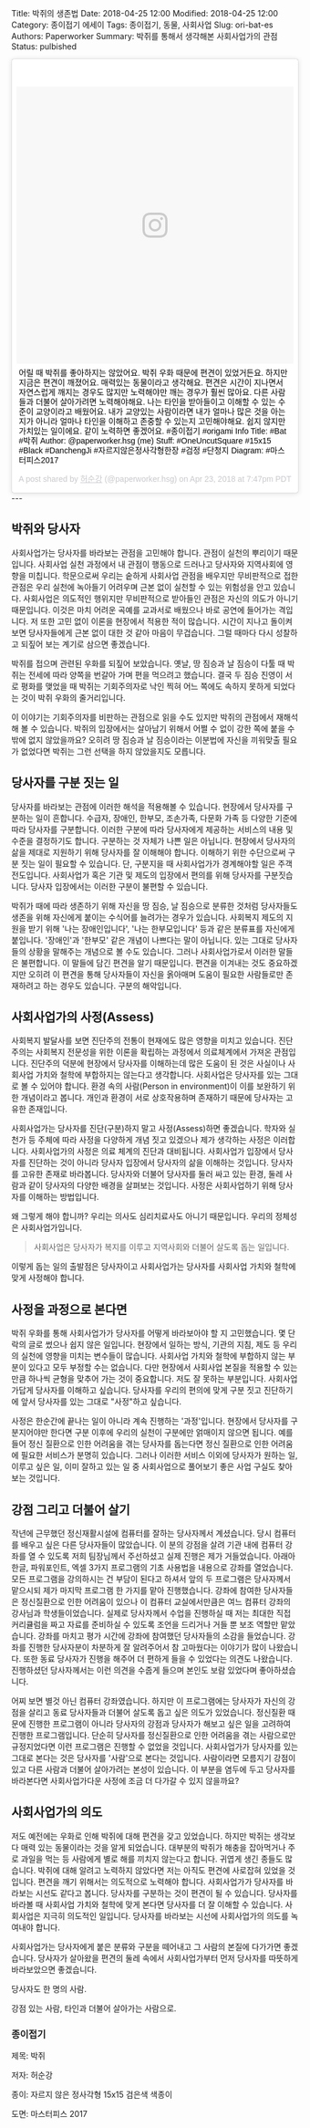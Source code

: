 Title: 박쥐의 생존법
Date: 2018-04-25 12:00
Modified: 2018-04-25 12:00
Category: 종이접기 에세이
Tags: 종이접기, 동물, 사회사업
Slug: ori-bat-es
Authors: Paperworker
Summary: 박쥐를 통해서 생각해본 사회사업가의 관점
Status: pulbished


<blockquote class="instagram-media" data-instgrm-captioned data-instgrm-permalink="https://www.instagram.com/p/Bh79xbSBmHN/" data-instgrm-version="8" style=" background:#FFF; border:0; border-radius:3px; box-shadow:0 0 1px 0 rgba(0,0,0,0.5),0 1px 10px 0 rgba(0,0,0,0.15); margin: 1px; max-width:658px; padding:0; width:99.375%; width:-webkit-calc(100% - 2px); width:calc(100% - 2px);"><div style="padding:8px;"> <div style=" background:#F8F8F8; line-height:0; margin-top:40px; padding:50% 0; text-align:center; width:100%;"> <div style=" background:url(data:image/png;base64,iVBORw0KGgoAAAANSUhEUgAAACwAAAAsCAMAAAApWqozAAAABGdBTUEAALGPC/xhBQAAAAFzUkdCAK7OHOkAAAAMUExURczMzPf399fX1+bm5mzY9AMAAADiSURBVDjLvZXbEsMgCES5/P8/t9FuRVCRmU73JWlzosgSIIZURCjo/ad+EQJJB4Hv8BFt+IDpQoCx1wjOSBFhh2XssxEIYn3ulI/6MNReE07UIWJEv8UEOWDS88LY97kqyTliJKKtuYBbruAyVh5wOHiXmpi5we58Ek028czwyuQdLKPG1Bkb4NnM+VeAnfHqn1k4+GPT6uGQcvu2h2OVuIf/gWUFyy8OWEpdyZSa3aVCqpVoVvzZZ2VTnn2wU8qzVjDDetO90GSy9mVLqtgYSy231MxrY6I2gGqjrTY0L8fxCxfCBbhWrsYYAAAAAElFTkSuQmCC); display:block; height:44px; margin:0 auto -44px; position:relative; top:-22px; width:44px;"></div></div> <p style=" margin:8px 0 0 0; padding:0 4px;"> <a href="https://www.instagram.com/p/Bh79xbSBmHN/" style=" color:#000; font-family:Arial,sans-serif; font-size:14px; font-style:normal; font-weight:normal; line-height:17px; text-decoration:none; word-wrap:break-word;" target="_blank">어릴 때 박쥐를 좋아하지는 않았어요. 박쥐 우화 때문에 편견이 있었거든요. 하지만 지금은 편견이 깨졌어요. 매력있는 동물이라고 생각해요. 편견은 시간이 지나면서 자연스럽게 깨지는 경우도 많지만 노력해야만 깨는 경우가 훨씬 많아요. 다른 사람들과 더불어 살아가려면 노력해야해요. 나는 타인을 받아들이고 이해할 수 있는 수준이 교양이라고 배웠어요. 내가 교양있는 사람이라면 내가 얼마나 많은 것을 아는지가 아니라 얼마나 타인을 이해하고 존중할 수 있는지 고민해야해요. 쉽지 않지만 가치있는 일이에요. 같이 노력하면 좋겠어요. #종이접기 #origami Info Title: #Bat #박쥐 Author: @paperworker.hsg (me) Stuff: #OneUncutSquare #15x15 #Black #DanchengJi #자르지않은정사각형한장 #검정 #단청지 Diagram: #마스터피스2017</a></p> <p style=" color:#c9c8cd; font-family:Arial,sans-serif; font-size:14px; line-height:17px; margin-bottom:0; margin-top:8px; overflow:hidden; padding:8px 0 7px; text-align:center; text-overflow:ellipsis; white-space:nowrap;">A post shared by <a href="https://www.instagram.com/paperworker.hsg/" style=" color:#c9c8cd; font-family:Arial,sans-serif; font-size:14px; font-style:normal; font-weight:normal; line-height:17px;" target="_blank"> 허순강</a> (@paperworker.hsg) on <time style=" font-family:Arial,sans-serif; font-size:14px; line-height:17px;" datetime="2018-04-24T02:47:13+00:00">Apr 23, 2018 at 7:47pm PDT</time></p></div></blockquote>
<script async defer src="//www.instagram.com/embed.js"></script>
---

## 박쥐와 당사자
사회사업가는 당사자를 바라보는 관점을 고민해야 합니다. 관점이 실천의 뿌리이기 때문입니다. 사회사업 실천 과정에서 내 관점이 행동으로 드러나고 당사자와 지역사회에 영향을 미칩니다. 학문으로써 우리는 숱하게 사회사업 관점을 배우지만 무비판적으로 접한 관점은 우리 실천에 녹아들기 어려우며 근본 없이 실천할 수 있는 위험성을 안고 있습니다. 사회사업은 의도적인 행위지만 무비판적으로 받아들인 관점은 자신의 의도가 아니기 때문입니다. 이것은 마치 어려운 곡예를 교과서로 배웠으나 바로 공연에 들어가는 격입니다. 저 또한 고민 없이 이론을 현장에서 적용한 적이 많습니다. 시간이 지나고 돌이켜 보면 당사자들에게 근본 없이 대한 것 같아 마음이 무겁습니다. 그럴 때마다 다시 성찰하고 되짚어 보는 계기로 삼으면 좋겠습니다.

박쥐를 접으며 관련된 우화를 되짚어 보았습니다. 옛날, 땅 짐승과 날 짐승이 다툴 때 박쥐는 전세에 따라 양쪽을 번갈아 가며 편을 먹으려고 했습니다. 결국 두 짐승 진영이 서로 평화를 맺었을 때 박쥐는 기회주의자로 낙인 찍혀 어느 쪽에도 속하지 못하게 되었다는 것이 박쥐 우화의 줄거리입니다.

이 이야기는 기회주의자를 비판하는 관점으로 읽을 수도 있지만 박쥐의 관점에서 재해석해 볼 수 있습니다. 박쥐의 입장에서는 살아남기 위해서 어쩔 수 없이 강한 쪽에 붙을 수 밖에 없지 않았을까요? 오히려 땅 짐승과 날 짐승이라는 이분법에 자신을 끼워맞출 필요가 없었다면 박쥐는 그런 선택을 하지 않았을지도 모릅니다.

## 당사자를 구분 짓는 일
당사자를 바라보는 관점에 이러한 해석을 적용해볼 수 있습니다. 현장에서 당사자를 구분하는 일이 흔합니다. 수급자, 장애인, 한부모, 조손가족, 다문화 가족 등 다양한 기준에 따라 당사자를 구분합니다. 이러한 구분에 따라 당사자에게 제공하는 서비스의 내용 및 수준을 결정하기도 합니다. 구분하는 것 자체가 나쁜 일은 아닙니다. 현장에서 당사자의 삶을 제대로 지원하기 위해 당사자를 잘 이해해야 합니다. 이해하기 위한 수단으로써 구분 짓는 일이 필요할 수 있습니다. 단, 구분지을 때 사회사업가가 경계해야할 일은 주객전도입니다. 사회사업가 혹은 기관 및 제도의 입장에서 편의를 위해 당사자를 구분짓습니다. 당사자 입장에서는 이러한 구분이 불편할 수 있습니다.

박쥐가 때에 따라 생존하기 위해 자신을 땅 짐승, 날 짐승으로 분류한 것처럼 당사자들도 생존을 위해 자신에게 붙이는 수식어를 늘려가는 경우가 있습니다. 사회복지 제도의 지원을 받기 위해 '나는 장애인입니다', '나는 한부모입니다' 등과 같은 분류표를 자신에게 붙입니다. '장애인'과 '한부모' 같은 개념이 나쁘다는 말이 아닙니다. 있는 그대로 당사자들의 상황을 말해주는 개념으로 볼 수도 있습니다. 그러나 사회사업가로서 이러한 말들은 불편합니다. 이 말들에 담긴 편견을 알기 때문입니다. 편견을 이겨내는 것도 중요하겠지만 오히려 이 편견을 통해 당사자들이 자신을 옭아매며 도움이 필요한 사람들로만 존재하려고 하는 경우도 있습니다. 구분의 해악입니다.

## 사회사업가의 사정(Assess)
사회복지 발달사를 보면 진단주의 전통이 현재에도 많은 영향을 미치고 있습니다. 진단주의는 사회복지 전문성을 위한 이론을 확립하는 과정에서 의료체계에서 가져온 관점입니다. 진단주의 덕분에 현장에서 당사자를 이해하는데 많은 도움이 된 것은 사실이나 사회사업 가치와 철학에 부합하지는 않는다고 생각합니다. 사회사업은 당사자를 있는 그대로 볼 수 있어야 합니다. 환경 속의 사람(Person in environment)이 이를 보완하기 위한 개념이라고 봅니다. 개인과 환경이 서로 상호작용하며 존재하기 때문에 당사자는 고유한 존재입니다.

사회사업가는 당사자를 진단(구분)하지 말고 사정(Assess)하면 좋겠습니다. 학자와 실천가 등 주체에 따라 사정을 다양하게 개념 짓고 있겠으나 제가 생각하는 사정은 이러합니다. 사회사업가의 사정은 의료 체계의 진단과 대비됩니다. 사회사업가 입장에서 당사자를 진단하는 것이 아니라 당사자 입장에서 당사자의 삶을 이해하는 것입니다. 당사자를 고유한 존재로 바라봅니다. 당사자와 더불어 당사자를 둘러 싸고 있는 환경, 둘레 사람과 같이 당사자의 다양한 배경을 살펴보는 것입니다. 사정은 사회사업하기 위해 당사자를 이해하는 방법입니다.

왜 그렇게 해야 합니까? 우리는 의사도 심리치료사도 아니기 때문입니다. 우리의 정체성은 사회사업가입니다.

> 사회사업은 당사자가 복지를 이루고 지역사회와 더불어 살도록 돕는 일입니다.

이렇게 돕는 일의 출발점은 당사자이고 사회사업가는 당사자를 사회사업 가치와 철학에 맞게 사정해야 합니다.

## 사정을 과정으로 본다면
박쥐 우화를 통해 사회사업가가 당사자를 어떻게 바라보아야 할 지 고민했습니다. 몇 단락의 글로 썼으나 쉽지 않은 일입니다. 현장에서 일하는 방식, 기관의 지침, 제도 등 우리의 실천에 영향을 미치는 변수들이 많습니다. 사회사업 가치와 철학에 부합하지 않는 부분이 있다고 모두 부정할 수는 없습니다. 다만 현장에서 사회사업 본질을 적용할 수 있는 만큼 하나씩 균형을 맞추어 가는 것이 중요합니다. 저도 잘 못하는 부분입니다. 사회사업가답게 당사자를 이해하고 싶습니다. 당사자를 우리의 편의에 맞게 구분 짓고 진단하기에 앞서 당사자를 있는 그대로 "사정"하고 싶습니다.

사정은 한순간에 끝나는 일이 아니라 계속 진행하는 '과정'입니다. 현장에서 당사자를 구분지어야만 한다면 구분 이후에 우리의 실천이 구분에만 얽매이지 않으면 됩니다. 예를 들어 정신 질환으로 인한 어려움을 겪는 당사자를 돕는다면 정신 질환으로 인한 어려움에 필요한 서비스가 분명히 있습니다. 그러나 이러한 서비스 이외에 당사자가 원하는 일, 이루고 싶은 일, 이미 잘하고 있는 일 중 사회사업으로 풀어보기 좋은 사업 구실도 찾아보는 것입니다.

## 강점 그리고 더불어 살기
작년에 근무했던 정신재활시설에 컴퓨터를 잘하는 당사자께서 계셨습니다. 당시 컴퓨터를 배우고 싶은 다른 당사자들이 많았습니다. 이 분의 강점을 살려 기관 내에 컴퓨터 강좌를 열 수 있도록 저희 팀장님께서 주선하셨고 실제 진행은 제가 거들었습니다. 아래아 한글, 파워포인트, 엑셀 3가지 프로그램의 기초 사용법을 내용으로 강좌를 열었습니다. 모든 프로그램을 강의하시는 건 부담이 된다고 하셔서 앞의 두 프로그램은 당사자께서 맡으시되 제가 마지막 프로그램 한 가지를 맡아 진행했습니다. 강좌에 참여한 당사자들은 정신질환으로 인한 어려움이 있으나 이 컴퓨터 교실에서만큼은 여느 컴퓨터 강좌의 강사님과 학생들이었습니다. 실제로 당사자께서 수업을 진행하실 때 저는 최대한 직접 커리큘럼을 짜고 자료를 준비하실 수 있도록 조언을 드리거나 거들 뿐 보조 역할만 맡았습니다. 강좌를 마치고 평가 시간에 강좌에 참여했던 당사자들의 소감을 들었습니다. 강좌를 진행한 당사자분이 차분하게 잘 알려주어서 참 고마웠다는 이야기가 많이 나왔습니다. 또한 동료 당사자가 진행을 해주어 더 편하게 들을 수 있었다는 의견도 나왔습니다. 진행하셨던 당사자께서는 이런 의견을 수줍게 들으며 본인도 보람 있었다며 좋아하셨습니다.

어찌 보면 별것 아닌 컴퓨터 강좌였습니다. 하지만 이 프로그램에는 당사자가 자신의 강점을 살리고 동료 당사자들과 더불어 살도록 돕고 싶은 의도가 있었습니다. 정신질환 때문에 진행한 프로그램이 아니라 당사자의 강점과 당사자가 해보고 싶은 일을 고려하여 진행한 프로그램입니다. 단순히 당사자를 정신질환으로 인한 어려움을 겪는 사람으로만 규정지었다면 이런 프로그램은 진행할 수 없었을 것입니다. 사회사업가가 당사자를 있는 그대로 본다는 것은 당사자를 '사람'으로 본다는 것입니다. 사람이라면 모름지기 강점이 있고 다른 사람과 더불어 살아가려는 본성이 있습니다. 이 부분을 염두에 두고 당사자를 바라본다면 사회사업가다운 사정에 조금 더 다가갈 수 있지 않을까요?

## 사회사업가의 의도
저도 예전에는 우화로 인해 박쥐에 대해 편견을 갖고 있었습니다. 하지만 박쥐는 생각보다 매력 있는 동물이라는 것을 알게 되었습니다. 대부분의 박쥐가 해충을 잡아먹거나 주로 과일을 먹는 등 사람에게 별로 해를 끼치지 않는다고 합니다. 귀엽게 생긴 종들도 많습니다. 박쥐에 대해 알려고 노력하지 않았다면 저는 아직도 편견에 사로잡혀 있었을 것입니다. 편견을 깨기 위해서는 의도적으로 노력해야 합니다. 사회사업가가 당사자를 바라보는 시선도 같다고 봅니다. 당사자를 구분하는 것이 편견이 될 수 있습니다. 당사자를 바라볼 때 사회사업 가치와 철학에 맞게 본다면 당사자를 더 잘 이해할 수 있습니다. 사회사업은 지극히 의도적인 일입니다. 당사자를 바라보는 시선에 사회사업가의 의도를 녹여내야 합니다.

사회사업가는 당사자에게 붙은 분류와 구분을 떼어내고 그 사람의 본질에 다가가면 좋겠습니다.
당사자가 살아왔을 편견의 둘레 속에서 사회사업가부터 먼저 당사자를 따뜻하게 바라보았으면 좋겠습니다.

당사자도 한 명의 사람.

강점 있는 사람, 타인과 더불어 살아가는 사람으로.



### 종이접기
제목: 박쥐

저자: 허순강

종이: 자르지 않은 정사각형 15x15 검은색 색종이

도면: 마스터피스 2017
